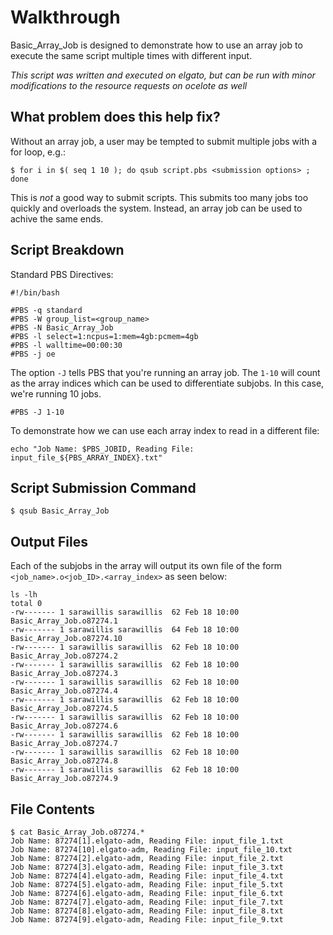 # Walkthrough

Basic_Array_Job is designed to demonstrate how to use an array job to execute the same script multiple times with different input.

_This script was written and executed on elgato, but can be run with minor modifications to the resource requests on ocelote as well_

## What problem does this help fix?
Without an array job, a user may be tempted to submit multiple jobs with a for loop, e.g.:

```
$ for i in $( seq 1 10 ); do qsub script.pbs <submission options> ; done
```
This is *not* a good way to submit scripts. This submits too many jobs too quickly and overloads the system. Instead, an array job can be used to achive the same ends. 

## Script Breakdown

Standard PBS Directives:
```
#!/bin/bash

#PBS -q standard
#PBS -W group_list=<group_name>
#PBS -N Basic_Array_Job
#PBS -l select=1:ncpus=1:mem=4gb:pcmem=4gb
#PBS -l walltime=00:00:30
#PBS -j oe
```

The option ```-J``` tells PBS that you're running an array job. The ```1-10``` will count as the array indices which can be used to differentiate subjobs. In this case, we're running 10 jobs.
```
#PBS -J 1-10
```

To demonstrate how we can use each array index to read in a different file:
```
echo "Job Name: $PBS_JOBID, Reading File: input_file_${PBS_ARRAY_INDEX}.txt"
```

## Script Submission Command
```
$ qsub Basic_Array_Job
```

## Output Files
Each of the subjobs in the array will output its own file of the form ```<job_name>.o<job_ID>.<array_index>``` as seen below:

```
ls -lh
total 0
-rw------- 1 sarawillis sarawillis  62 Feb 18 10:00 Basic_Array_Job.o87274.1
-rw------- 1 sarawillis sarawillis  64 Feb 18 10:00 Basic_Array_Job.o87274.10
-rw------- 1 sarawillis sarawillis  62 Feb 18 10:00 Basic_Array_Job.o87274.2
-rw------- 1 sarawillis sarawillis  62 Feb 18 10:00 Basic_Array_Job.o87274.3
-rw------- 1 sarawillis sarawillis  62 Feb 18 10:00 Basic_Array_Job.o87274.4
-rw------- 1 sarawillis sarawillis  62 Feb 18 10:00 Basic_Array_Job.o87274.5
-rw------- 1 sarawillis sarawillis  62 Feb 18 10:00 Basic_Array_Job.o87274.6
-rw------- 1 sarawillis sarawillis  62 Feb 18 10:00 Basic_Array_Job.o87274.7
-rw------- 1 sarawillis sarawillis  62 Feb 18 10:00 Basic_Array_Job.o87274.8
-rw------- 1 sarawillis sarawillis  62 Feb 18 10:00 Basic_Array_Job.o87274.9
```

## File Contents

```
$ cat Basic_Array_Job.o87274.*
Job Name: 87274[1].elgato-adm, Reading File: input_file_1.txt
Job Name: 87274[10].elgato-adm, Reading File: input_file_10.txt
Job Name: 87274[2].elgato-adm, Reading File: input_file_2.txt
Job Name: 87274[3].elgato-adm, Reading File: input_file_3.txt
Job Name: 87274[4].elgato-adm, Reading File: input_file_4.txt
Job Name: 87274[5].elgato-adm, Reading File: input_file_5.txt
Job Name: 87274[6].elgato-adm, Reading File: input_file_6.txt
Job Name: 87274[7].elgato-adm, Reading File: input_file_7.txt
Job Name: 87274[8].elgato-adm, Reading File: input_file_8.txt
Job Name: 87274[9].elgato-adm, Reading File: input_file_9.txt
```
